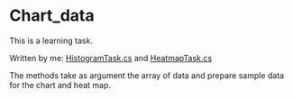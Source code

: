 # Chart_data

This is a learning task.

Written by me:
[HistogramTask.cs](https://github.com/rompershtomper/Chart_data/blob/master/HistogramTask.cs) and 
[HeatmapTask.cs](https://github.com/rompershtomper/Chart_data/blob/master/HeatmapTask.cs)

The methods take as argument the array of data and prepare sample data for the chart and heat map.
